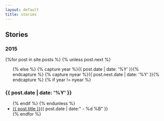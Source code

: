 ```yaml
---
layout: default
title: stories 
---
```

## Stories

<section id="archive">
                    <h3>2015</h3>
                                    {%for post in site.posts %}
                                    {% unless post.next %}
                    <ul class="this">
                        {% else %}
                        {% capture year %}{{ post.date | date: '%Y' }}{% endcapture %}
                        {% capture nyear %}{{ post.next.date | date: '%Y' }}{% endcapture %}
                        {% if year != nyear %}
                    </ul>
                    <h3>{{ post.date | date: '%Y' }}</h3>
                    <ul class="past">
                        {% endif %}
                        {% endunless %}
                    <li><a href="{{ post.url }}">{{ post.title }}</a><time>{{ post.date | date:" - %d %B" }}</time></li>
                    {% endfor %}
                    </ul>
</section> 